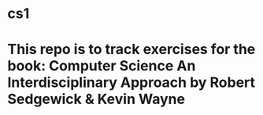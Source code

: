 # cs1
# This repo is to track exercises for the book: Computer Science An Interdisciplinary Approach by Robert Sedgewick & Kevin Wayne

